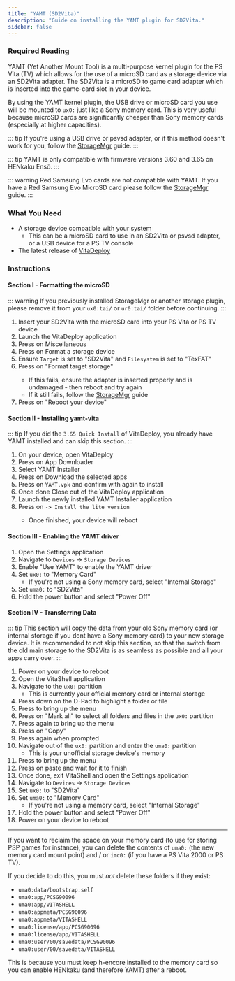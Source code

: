 ```yaml
---
title: "YAMT (SD2Vita)"
description: "Guide on installing the YAMT plugin for SD2Vita."
sidebar: false
---
```


### Required Reading

YAMT (Yet Another Mount Tool) is a multi-purpose kernel plugin for the PS Vita (TV) which allows for the use of a microSD card as a storage device via an SD2Vita adapter. The SD2Vita is a microSD to game card adapter which is inserted into the game-card slot in your device.

By using the YAMT kernel plugin, the USB drive or microSD card you use will be mounted to `ux0:` just like a Sony memory card. This is very useful because microSD cards are significantly cheaper than Sony memory cards (especially at higher capacities).

::: tip
If you're using a USB drive or psvsd adapter, or if this method doesn't work for you, follow the [StorageMgr](storagemgr) guide.
:::

::: tip
YAMT is only compatible with firmware versions 3.60 and 3.65 on HENkaku Ensō.
:::

::: warning
Red Samsung Evo cards are not compatible with YAMT. If you have a Red Samsung Evo MicroSD card please follow the [StorageMgr](storagemgr) guide.
:::

### What You Need

* A storage device compatible with your system
  + This can be a microSD card to use in an SD2Vita or psvsd adapter, or a USB device for a PS TV console
* The latest release of [VitaDeploy](https://github.com/SKGleba/VitaDeploy/releases/latest)

### Instructions

#### Section I - Formatting the microSD

::: warning
If you previously installed StorageMgr or another storage plugin, please remove it from your `ux0:tai/` or `ur0:tai/` folder before continuing.
:::

1. Insert your SD2Vita with the microSD card into your PS Vita or PS TV device
1. Launch the VitaDeploy application
1. Press <Btn btn="confirm" /> on Miscellaneous
1. Press <Btn btn="confirm" /> on Format a storage device
1. Ensure `Target` is set to "SD2Vita" and `Filesystem` is set to "TexFAT"
1. Press <Btn btn="confirm" /> on "Format target storage"
    + If this fails, ensure the adapter is inserted properly and is undamaged - then reboot and try again
    + If it still fails, follow the [StorageMgr](storagemgr) guide
1. Press <Btn btn="confirm" /> on "Reboot your device"

#### Section II - Installing yamt-vita

::: tip
If you did the `3.65 Quick Install` of VitaDeploy, you already have YAMT installed and can skip this section.
:::

1. On your device, open VitaDeploy
1. Press <Btn btn="confirm" /> on App Downloader
1. Select <Btn btn="confirm" /> YAMT Installer
1. Press <Btn btn="confirm" /> on Download the selected apps
1. Press <Btn btn="confirm" /> on `YAMT.vpk` and confirm with <Btn btn="confirm" /> again to install
1. Once done Close out of the VitaDeploy application
1. Launch the newly installed YAMT Installer application
1. Press <Btn btn="cross" /> on `-> Install the lite version`
    + Once finished, your device will reboot

#### Section III - Enabling the YAMT driver

1. Open the Settings application
1. Navigate to `Devices` -> `Storage Devices`
1. Enable "Use YAMT" to enable the YAMT driver
1. Set `ux0:` to "Memory Card"
    + If you're not using a Sony memory card, select "Internal Storage"
1. Set `uma0:` to "SD2Vita"
1. Hold the power button and select "Power Off"

#### Section IV - Transferring Data

::: tip
This section will copy the data from your old Sony memory card (or internal storage if you dont have a Sony memory card) to your new storage device.
It is recommended to not skip this section, so that the switch from the old main storage to the SD2Vita is as seamless as possible and all your apps carry over.
:::

1. Power on your device to reboot
1. Open the VitaShell application
1. Navigate to the `ux0:` partition
    + This is currently your official memory card or internal storage
1. Press down on the D-Pad to highlight a folder or file
1. Press <Btn btn="triangle" /> to bring up the menu
1. Press <Btn btn="confirm" /> on "Mark all" to select all folders and files in the `ux0:` partition
1. Press <Btn btn="triangle" /> again to bring up the menu
1. Press <Btn btn="confirm" /> on "Copy"
1. Press <Btn btn="confirm" /> again when prompted
1. Navigate out of the `ux0:` partition and enter the `uma0:` partition
    + This is your unofficial storage device's memory
1. Press <Btn btn="triangle" /> to bring up the menu
1. Press <Btn btn="confirm" /> on paste and wait for it to finish
1. Once done, exit VitaShell and open the Settings application
1. Navigate to `Devices` -> `Storage Devices`
1. Set `ux0:` to "SD2Vita"
1. Set `uma0:` to "Memory Card"
    + If you're not using a memory card, select "Internal Storage"
1. Hold the power button and select "Power Off"
1. Power on your device to reboot

___

If you want to reclaim the space on your memory card (to use for storing PSP games for instance), you can delete the contents of `uma0:` (the new memory card mount point) and / or `imc0:` (if you have a PS Vita 2000 or PS TV).

If you decide to do this, you must *not* delete these folders if they exist:

  + `uma0:data/bootstrap.self`
  + `uma0:app/PCSG90096`
  + `uma0:app/VITASHELL`
  + `uma0:appmeta/PCSG90096`
  + `uma0:appmeta/VITASHELL`
  + `uma0:license/app/PCSG90096`
  + `uma0:license/app/VITASHELL`
  + `uma0:user/00/savedata/PCSG90096`
  + `uma0:user/00/savedata/VITASHELL`

This is because you must keep h-encore installed to the memory card so you can enable HENkaku (and therefore YAMT) after a reboot.
